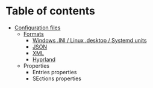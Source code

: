 # Table of contents
- [Configuration files](confile.md)
  - [Formats](confile.md#configuration-file-formats)
    - [Windows .INI / Linux .desktop / Systemd units](confile.md#windows-ini--linux-desktop--systemd-units)
    - [JSON](confile.md#json)
    - [XML](confile.md#xml)
    - [Hyprland](confile.md#hyprland-configuration-file)
  - Properties
    - Entries properties
    - SEctions properties
